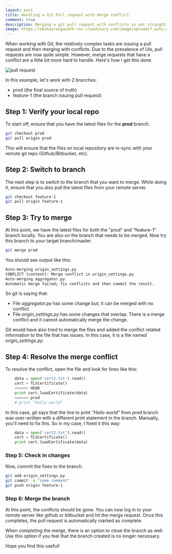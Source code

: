 ```yaml
---
layout: post
title: Handling a Git Pull request with merge conflict
comment: true
description: Merging a git pull request with conflicts is not straight-forward for the first time. Here&#39;s how to do it.
image: https://akshayranganath-res.cloudinary.com/image/upload/f_auto,q_auto/blog/pull_request.png
---
```


When working with Git, the relatively complex tasks are issuing a pull request and then merging with conflicts. Due to the prevalence of UIs, pull requests are now quite simple. However, merge requests that have a conflict are a little bit more hard to handle. Here's how I get this done.

![pull request](https://akshayranganath-res.cloudinary.com/image/upload/f_auto,q_auto/blog/pull_request.png)

In this example, let's work with 2 branches:

- prod (the final source of truth)
- feature-1 (the branch issuing pull request)

## Step 1: Verify your local repo
To start off, ensure that you have the latest files for the __prod__ branch.

```bash
git checkout prod
git pull origin prod
```

This will ensure that the files on local repository are in-sync with your remote git repo (Github/Bitbucket, etc).

## Step 2: Switch to branch
The next step is to switch to the branch that you want to merge. While doing it, ensure that you also pull the latest files from your remote server.

```bash
git checkout feature-1
git pull origin feature-1
```

## Step 3: Try to merge
At this point, we have the latest files for both the "prod" and "feature-1" branch locally. You are also on the branch that needs to be merged. Now try this branch to your target branch/master.

```bash
git merge prod
```

You should see output like this:
```bash
Auto-merging origin_settings.py
CONFLICT (content): Merge conflict in origin_settings.py
Auto-merging aggregator.py
Automatic merge failed; fix conflicts and then commit the result.
```

So git is saying that:

- File _aggregator.py_ has some change but, it can be merged with no conflict.
- File _origin_settings.py_ has some changes that overlap. There is a merge conflict and it cannot automatically merge the change.

Git would have also tried to merge the files and added the conflict related information to the file that has issues. In this case, it is a file named _origin_settings.py_.

## Step 4: Resolve the merge conflict
To resolve the conflict, open the file and look for lines like this:

```python
	data = open('cert2.txt').read()
	cert = TLSCertificate()
	<<<<<< HEAD
	print cert.loadCertificate(data)
	====== prod
	# print "hello world"
```

In this case, git says that the line to print _"Hello world"_ from _prod_ branch was over-written with a different print statement in the branch. Manually, you'll need to fix this. So in my case, I fixed it this way:

```python
	data = open('cert2.txt').read()
	cert = TLSCertificate()	
	print cert.loadCertificate(data)	
```

### Step 5: Check in changes
Now, commit the fixes to the branch.

```bash
git add origin_settings.py
git commit -m "some comment"
git push origin feature-1
```

### Step 6: Merge the branch
At this point, the conflicts should be gone. You can now log in to your remote server like github or bitbucket and hit the merge request. Once this completes, the pull request is automatically marked as complete.

When completing the merge, there is an option to close the branch as well. Use this option if you feel that the branch created is no longer necessary.

Hope you find this useful!